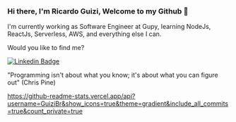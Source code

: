 ### Hi there, I'm Ricardo Guizi, Welcome to my Github 👋

I'm currently working as Software Engineer at Gupy, learning NodeJs, ReactJs, Serverless, AWS, and everything else I can.

Would you like to find me?

[![Linkedin Badge](https://img.shields.io/badge/-LinkedIn-blue?style=flat-square&logo=Linkedin&logoColor=white&link=https://www.linkedin.com/in/ricardo-guizi)](https://www.linkedin.com/in/ricardo-guizi)

"Programming isn't about what you know; it's about what you can figure out" (Chris Pine)


https://github-readme-stats.vercel.app/api?username=GuiziBr&show_icons=true&theme=gradient&include_all_commits=true&count_private=true
